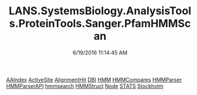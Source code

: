 ﻿---
title: LANS.SystemsBiology.AnalysisTools.ProteinTools.Sanger.PfamHMMScan
date: 6/19/2016 11:14:45 AM
---

[AAIndex](T-LANS.SystemsBiology.AnalysisTools.ProteinTools.Sanger.PfamHMMScan.AAIndex.html)
[ActiveSite](T-LANS.SystemsBiology.AnalysisTools.ProteinTools.Sanger.PfamHMMScan.ActiveSite.html)
[AlignmentHit](T-LANS.SystemsBiology.AnalysisTools.ProteinTools.Sanger.PfamHMMScan.AlignmentHit.html)
[DBI](T-LANS.SystemsBiology.AnalysisTools.ProteinTools.Sanger.PfamHMMScan.DBI.html)
[HMM](T-LANS.SystemsBiology.AnalysisTools.ProteinTools.Sanger.PfamHMMScan.HMM.html)
[HMMCompares](T-LANS.SystemsBiology.AnalysisTools.ProteinTools.Sanger.PfamHMMScan.HMMCompares.html)
[HMMParser](T-LANS.SystemsBiology.AnalysisTools.ProteinTools.Sanger.PfamHMMScan.HMMParser.html)
[HMMParserAPI](T-LANS.SystemsBiology.AnalysisTools.ProteinTools.Sanger.PfamHMMScan.HMMParserAPI.html)
[hmmsearch](T-LANS.SystemsBiology.AnalysisTools.ProteinTools.Sanger.PfamHMMScan.hmmsearch.html)
[HMMStruct](T-LANS.SystemsBiology.AnalysisTools.ProteinTools.Sanger.PfamHMMScan.HMMStruct.html)
[Node](T-LANS.SystemsBiology.AnalysisTools.ProteinTools.Sanger.PfamHMMScan.Node.html)
[STATS](T-LANS.SystemsBiology.AnalysisTools.ProteinTools.Sanger.PfamHMMScan.STATS.html)
[Stockholm](T-LANS.SystemsBiology.AnalysisTools.ProteinTools.Sanger.PfamHMMScan.Stockholm.html)
